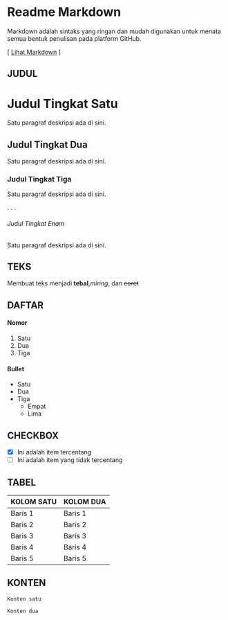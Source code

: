 # Readme Markdown
Markdown adalah sintaks yang ringan dan mudah digunakan untuk menata semua bentuk penulisan pada platform GitHub.

[ [Lihat Markdown](https://github.com/agungpambudi55/readme-markdown/raw/master/README.md) ]

## JUDUL

# Judul Tingkat Satu
Satu paragraf deskripsi ada di sini.

## Judul Tingkat Dua
Satu paragraf deskripsi ada di sini.

### Judul Tingkat Tiga
Satu paragraf deskripsi ada di sini.

. . .

###### Judul Tingkat Enam
Satu paragraf deskripsi ada di sini.

## TEKS
Membuat teks menjadi **tebal**,*miring*, dan ~~coret~~

## DAFTAR
#### Nomor
1. Satu
2. Dua
3. Tiga

#### Bullet
* Satu
* Dua
* Tiga
  * Empat
  * Lima

## CHECKBOX
- [x] Ini adalah item tercentang
- [ ] Ini adalah item yang tidak tercentang

## TABEL
KOLOM SATU|KOLOM DUA|
----------|---------|
Baris 1   |Baris 1  |
Baris 2   |Baris 2  |
Baris 3   |Baris 3  |
Baris 4   |Baris 4  |
Baris 5   |Baris 5  |

## KONTEN
```
Konten satu
```

`
Konten dua
`
